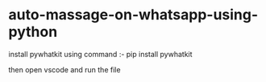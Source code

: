 # auto-massage-on-whatsapp-using-python

install pywhatkit using command :- pip install pywhatkit

then open vscode and run the file

